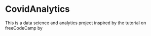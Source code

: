 # CovidAnalytics
This is a data science and analytics project inspired by the tutorial on freeCodeCamp by 

